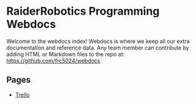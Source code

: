 # RaiderRobotics Programming Webdocs
Welcome to the webdocs index! Webdocs is where we keep all our extra documentation and reference data. Any team member can contribute by adding HTML or Markdown files to the repo at: https://github.com/frc5024/webdocs

## Pages
 - [Trello](./trello.html)
